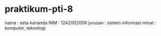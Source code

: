 # praktikum-pti-8
nama : seta kananda 
NIM : 1242002006
jurusan : sistem informasi
minat : komputer, teknologi
